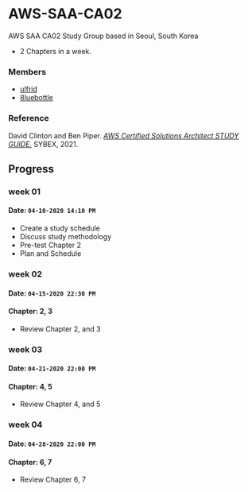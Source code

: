 # AWS-SAA-CA02
AWS SAA CA02 Study Group based in Seoul, South Korea

- 2 Chapters in a week.

### Members 
- [ulfrid](https://github.com/ulfrid) 
- [8luebottle](https://github.com/8luebottle)

### Reference
David Clinton and Ben Piper. [*AWS Certified Solutions Architect STUDY GUIDE.*](https://books.google.co.kr/books?id=4zsiEAAAQBAJ&printsec=frontcover&dq=AWS+Certified+Solutions+Architect+STUDY+GUIDE&hl=en&sa=X&ved=2ahUKEwjevsXujPPvAhVEIIgKHXJAC1IQ6AEwAnoECAcQAg#v=onepage&q=AWS%20Certified%20Solutions%20Architect%20STUDY%20GUIDE&f=false) SYBEX, 2021.

## Progress
### week 01
#### Date: `04-10-2020 14:10 PM`
- Create a study schedule 
- Discuss study methodology
- Pre-test Chapter 2
- Plan and Schedule

### week 02
#### Date: `04-15-2020 22:30 PM`
#### Chapter: 2, 3
- Review Chapter 2, and 3

### week 03
#### Date: `04-21-2020 22:00 PM`
#### Chapter: 4, 5
- Review Chapter 4, and 5

### week 04
#### Date: `04-28-2020 22:00 PM`
#### Chapter: 6, 7
- Review Chapter 6, 7
